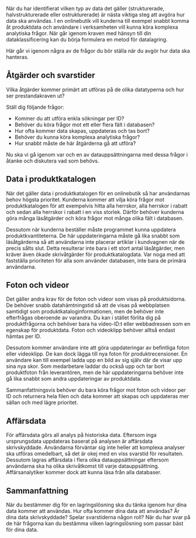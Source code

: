 När du har identifierat vilken typ av data det gäller (strukturerade, halvstrukturerade eller ostrukturerade) är nästa viktiga steg att avgöra hur data ska användas. I en onlinebutik vill kunderna till exempel snabbt komma åt produktdata och användare i verksamheten vill kunna köra komplexa analytiska frågor. När går igenom kraven med hänsyn till din dataklassificering kan du börja formulera en metod för datalagring.

Här går vi igenom några av de frågor du bör ställa när du avgör hur data ska hanteras.

## <a name="operations-and-latency"></a>Åtgärder och svarstider

Vilka åtgärder kommer primärt att utföras på de olika datatyperna och hur ser prestandakraven ut?

Ställ dig följande frågor:

* Kommer du att utföra enkla sökningar per ID?
* Behöver du köra frågor mot ett eller flera fält i databasen?
* Hur ofta kommer data skapas, uppdateras och tas bort?
* Behöver du kunna köra komplexa analytiska frågor?
* Hur snabbt måste de här åtgärderna gå att utföra?

Nu ska vi gå igenom var och en av datauppsättningarna med dessa frågor i åtanke och diskutera vad som behövs.

## <a name="product-catalog-data"></a>Data i produktkatalogen

När det gäller data i produktkatalogen för en onlinebutik så har användarnas behov högsta prioritet. Kunderna kommer att vilja köra frågor mot produktkatalogen för att exempelvis hitta alla herrskor, alla herrskor i rabatt och sedan alla herrskor i rabatt i en viss storlek. Därför behöver kunderna göra många läsåtgärder och köra frågor mot många olika fält i databasen.

Dessutom när kunderna beställer måste programmet kunna uppdatera produktkvantiteterna. De här uppdateringarna måste gå lika snabbt som läsåtgärderna så att användarna inte placerar artiklar i kundvagnen när de precis sålts slut. Detta resulterar inte bara i ett stort antal läsåtgärder, men kräver även ökade skrivåtgärder för produktkatalogdata. Var noga med att fastställa prioriteten för alla som använder databasen, inte bara de primära användarna.

## <a name="photos-and-videos"></a>Foton och videor

Det gäller andra krav för de foton och videor som visas på produktsidorna. De behöver snabb datahämtningstid så att de visas på webbplatsen samtidigt som produktkataloginformationen, men de behöver inte efterfrågas oberoende av varandra. Du kan i stället förlita dig på produktfrågorna och behöver bara ha video-ID:t eller webbadressen som en egenskap för produktdata. Foton och videoklipp behöver alltså endast hämtas per ID.

Dessutom kommer användare inte att göra uppdateringar av befintliga foton eller videoklipp. De kan dock lägga till nya foton för produktrecensioner. En användare kan till exempel ladda upp en bild av sig själv där de visar upp sina nya skor. Som medarbetare laddar du också upp och tar bort produktfoton från leverantören, men de här uppdateringarna behöver inte gå lika snabbt som andra uppdateringar av produktdata. 

Sammanfattningsvis behöver du bara köra frågor mot foton och videor per ID och returnera hela filen och data kommer att skapas och uppdateras mer sällan och med lägre prioritet.  

## <a name="business-data"></a>Affärsdata

För affärsdata görs all analys på historiska data. Eftersom inga ursprungsdata uppdateras baserat på analysen är affärsdata skrivskyddade. Användarna förväntar sig inte heller att komplexa analyser ska utföras omedelbart, så det är okej med en viss svarstid för resultaten. Dessutom lagras affärsdata i flera olika datauppsättningar eftersom användarna ska ha olika skrivåtkomst till varje datauppsättning. Affärsanalytiker kommer dock att kunna läsa från alla databaser.

## <a name="summary"></a>Sammanfattning

När du bestämmer dig för en lagringslösning ska du tänka igenom hur dina data kommer att användas. Hur ofta kommer dina data att användas? Är dina data skrivskyddade? Spelar svarstiderna någon roll? När du har svar på de här frågorna kan du bestämma vilken lagringslösning som passar bäst för dina data.